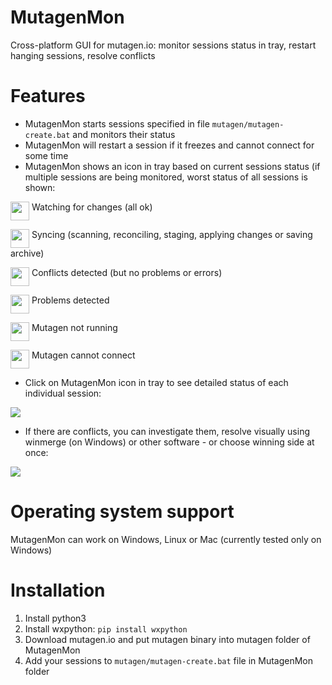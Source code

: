 # MutagenMon
Cross-platform GUI for mutagen.io: monitor sessions status in tray, restart hanging sessions, resolve conflicts

# Features

- MutagenMon starts sessions specified in file `mutagen/mutagen-create.bat` and monitors their status
- MutagenMon will restart a session if it freezes and cannot connect for some time
- MutagenMon shows an icon in tray based on current sessions status (if multiple sessions are being monitored, worst status of all sessions is shown:

<img src=https://i.imgur.com/mPu7mZq.png align=top width=30> Watching for changes (all ok)

<img src=https://i.imgur.com/TLt1EDe.png align=top width=30> Syncing (scanning, reconciling, staging, applying changes or saving archive)

<img src=https://i.imgur.com/tTMBScq.png align=top width=30> Conflicts detected (but no problems or errors)

<img src=https://i.imgur.com/TzEpAsv.png align=top width=30> Problems detected

<img src=https://i.imgur.com/Xayacab.png align=top width=30> Mutagen not running

<img src=https://i.imgur.com/YcvEENO.png align=top width=30> Mutagen cannot connect

- Click on MutagenMon icon in tray to see detailed status of each individual session:

<img src=https://i.imgur.com/B9ljxT7.png>

- If there are conflicts, you can investigate them, resolve visually using winmerge (on Windows) or other software - or choose winning side at once:

<img src=https://i.imgur.com/d98x4xU.png>

# Operating system support

MutagenMon can work on Windows, Linux or Mac (currently tested only on Windows)

# Installation

1. Install python3
2. Install wxpython: `pip install wxpython`
3. Download mutagen.io and put mutagen binary into mutagen folder of MutagenMon
4. Add your sessions to  `mutagen/mutagen-create.bat` file in MutagenMon folder 

